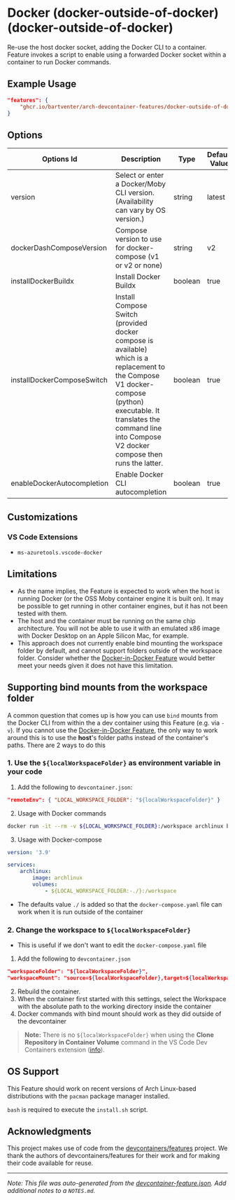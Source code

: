 
# Docker (docker-outside-of-docker) (docker-outside-of-docker)

Re-use the host docker socket, adding the Docker CLI to a container. Feature invokes a script to enable using a forwarded Docker socket within a container to run Docker commands.

## Example Usage

```json
"features": {
    "ghcr.io/bartventer/arch-devcontainer-features/docker-outside-of-docker:1": {}
}
```

## Options

| Options Id | Description | Type | Default Value |
|-----|-----|-----|-----|
| version | Select or enter a Docker/Moby CLI version. (Availability can vary by OS version.) | string | latest |
| dockerDashComposeVersion | Compose version to use for docker-compose (v1 or v2 or none) | string | v2 |
| installDockerBuildx | Install Docker Buildx | boolean | true |
| installDockerComposeSwitch | Install Compose Switch (provided docker compose is available) which is a replacement to the Compose V1 docker-compose (python) executable. It translates the command line into Compose V2 docker compose then runs the latter. | boolean | true |
| enableDockerAutocompletion | Enable Docker CLI autocompletion | boolean | true |

## Customizations

### VS Code Extensions

- `ms-azuretools.vscode-docker`

## Limitations

-   As the name implies, the Feature is expected to work when the host is running Docker (or the OSS Moby container engine it is built on). It may be possible to get running in other container engines, but it has not been tested with them.
-   The host and the container must be running on the same chip architecture. You will not be able to use it with an emulated x86 image with Docker Desktop on an Apple Silicon Mac, for example.
-   This approach does not currently enable bind mounting the workspace folder by default, and cannot support folders outside of the workspace folder. Consider whether the [Docker-in-Docker Feature](../docker-in-docker) would better meet your needs given it does not have this limitation.

## Supporting bind mounts from the workspace folder

A common question that comes up is how you can use `bind` mounts from the Docker CLI from within the a dev container using this Feature (e.g. via `-v`). If you cannot use the [Docker-in-Docker Feature](../docker-in-docker), the only way to work around this is to use the **host**'s folder paths instead of the container's paths. There are 2 ways to do this

### 1. Use the `${localWorkspaceFolder}` as environment variable in your code

1. Add the following to `devcontainer.json`:

```json
"remoteEnv": { "LOCAL_WORKSPACE_FOLDER": "${localWorkspaceFolder}" }
```

2. Usage with Docker commands

```bash
docker run -it --rm -v ${LOCAL_WORKSPACE_FOLDER}:/workspace archlinux bash
```

3. Usage with Docker-compose

```yaml
version: '3.9'

services:
    archlinux:
        image: archlinux
        volumes:
            - ${LOCAL_WORKSPACE_FOLDER:-./}:/workspace
```

-   The defaults value `./` is added so that the `docker-compose.yaml` file can work when it is run outside of the container

### 2. Change the workspace to `${localWorkspaceFolder}`

-   This is useful if we don't want to edit the `docker-compose.yaml` file

1. Add the following to `devcontainer.json`

```json
"workspaceFolder": "${localWorkspaceFolder}",
"workspaceMount": "source=${localWorkspaceFolder},target=${localWorkspaceFolder},type=bind"
```

2. Rebuild the container.
3. When the container first started with this settings, select the Workspace with the absolute path to the working directory inside the container
4. Docker commands with bind mount should work as they did outside of the devcontainer

> **Note:** There is no `${localWorkspaceFolder}` when using the **Clone Repository in Container Volume** command in the VS Code Dev Containers extension ([info](https://github.com/microsoft/vscode-remote-release/issues/6160#issuecomment-1014701007)).

## OS Support

This Feature should work on recent versions of Arch Linux-based distributions with the `pacman` package manager installed.

`bash` is required to execute the `install.sh` script.

## Acknowledgments

This project makes use of code from the [devcontainers/features](https://github.com/devcontainers/features/tree/main/src/docker-outside-of-docker) project. We thank the authors of devcontainers/features for their work and for making their code available for reuse.


---

_Note: This file was auto-generated from the [devcontainer-feature.json](https://github.com/bartventer/arch-devcontainer-features/blob/main/src/docker-outside-of-docker/devcontainer-feature.json).  Add additional notes to a `NOTES.md`._
